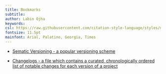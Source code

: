 ```yaml
---
title: Bookmarks
subtitle:
author: Labin Ojha
keywords:
csl: https://raw.githubusercontent.com/citation-style-language/styles/master/ieee.csl
fontsize: 11.5pt
mainfont: Arial, Palatino, Georgia, Times
---
```


-   [Sematic Versioning - a popular versioning scheme](https://semver.org/)

-   [Changelogs - a file which contains a curated, chronologically ordered list of notable changes for each version of a project](https://keepachangelog.com/)
